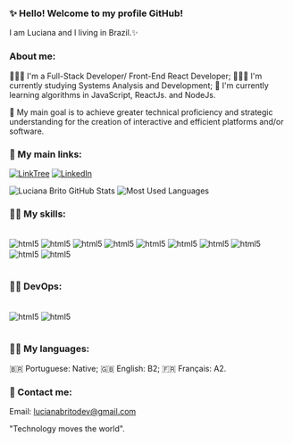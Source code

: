 ### ✨ Hello! Welcome to my profile GitHub! 
I am Luciana and I living in Brazil.✨


### About me:

👩🏻‍💻 I'm a Full-Stack Developer/ Front-End React Developer;
👩🏻‍🎓 I'm currently studying Systems Analysis and Development;
🌱 I'm currently learning algorithms in JavaScript, ReactJs. and NodeJs.

🎯 My main goal is to achieve greater technical proficiency and strategic understanding for the creation of interactive and efficient platforms and/or software.

 
### 🔗 My main links:

[![LinkTree](https://img.shields.io/badge/linktree-39E09B?style=for-the-badge&logo=linktree&logoColor=white)](https://linktr.ee/_lucianabritto)
[![LinkedIn](https://img.shields.io/badge/LinkedIn-0077B5?style=for-the-badge&logo=linkedin&logoColor=white)](https://www.linkedin.com/in/luciana-brito-60a307237/)


![Luciana Brito GitHub Stats](https://github-readme-stats.vercel.app/api?username=LucianaBritoDev&show_icons=true&theme=dracula)
![Most Used Languages](https://github-readme-stats.vercel.app/api/top-langs/?username=LucianaBritoDev&theme=dracula)


### 👩‍💻 My skills:

<div style="display: inline_block"><br/>
<img align="center" alt="html5" src="https://img.shields.io/badge/Microsoft_Office-D83B01?style=for-the-badge&logo=microsoft-office&logoColor=white" />
<img align="center" alt="html5" src="https://img.shields.io/badge/HTML5-E34F26?style=for-the-badge&logo=html5&logoColor=white" />
<img align="center" alt="html5" src="https://img.shields.io/badge/CSS3-1572B6?style=for-the-badge&logo=css3&logoColor=white" />
<img align="center" alt="html5" src="https://img.shields.io/badge/Sass-CC6699?style=for-the-badge&logo=sass&logoColor=white" />
<!-- <img align="center" alt="html5" src="https://img.shields.io/badge/C%2B%2B-00599C?style=for-the-badge&logo=c%2B%2B&logoColor=white" /> -->
<img align="center" alt="html5" src="https://img.shields.io/badge/Bootstrap-563D7C?style=for-the-badge&logo=bootstrap&logoColor=white" />
<img align="center" alt="html5" src="https://img.shields.io/badge/JavaScript-323330?style=for-the-badge&logo=javascript&logoColor=F7DF1E" />
<img align="center" alt="html5" src="https://img.shields.io/badge/TypeScript-007ACC?style=for-the-badge&logo=typescript&logoColor=white" />
<img align="center" alt="html5" src="https://img.shields.io/badge/jQuery-0769AD?style=for-the-badge&logo=jquery&logoColor=white" />  
<img align="center" alt="html5" src="https://img.shields.io/badge/Node.js-43853D?style=for-the-badge&logo=node.js&logoColor=white" />
<img align="center" alt="html5" src="https://img.shields.io/badge/React-20232A?style=for-the-badge&logo=react&logoColor=61DAFB" />
<!-- <img align="center" alt="html5" src="https://img.shields.io/badge/MongoDB-4EA94B?style=for-the-badge&logo=mongodb&logoColor=white" /> -->
<!-- <img align="center" alt="html5" src="https://img.shields.io/badge/PostgreSQL-316192?style=for-the-badge&logo=postgresql&logoColor=white" /> -->
<!-- <img align="center" alt="html5" src="https://img.shields.io/badge/MySQL-00000F?style=for-the-badge&logo=mysql&logoColor=white" /> -->

</div><br/>


### 👩‍💻 DevOps:
<div style="display: inline_block"><br/>
<img align="center" alt="html5" src="https://img.shields.io/badge/GIT-E44C30?style=for-the-badge&logo=git&logoColor=white" />
<img align="center" alt="html5" src="https://img.shields.io/badge/GitHub-100000?style=for-the-badge&logo=github&logoColor=white" />
</div><br/>


<!--### 👩‍💻 Complementary training:
<div style="display: inline_block"><br/>
<img align="center" alt="html5" src="https://img.shields.io/badge/Udemy-EC5252?style=for-the-badge&logo=Udemy&logoColor=white" />
</div><br/> -->


### 👩‍💻 My languages:
🇧🇷 Portuguese: Native;
🇬🇧 English: B2;
🇫🇷 Français: A2.


### 📧 Contact me:
Email: lucianabritodev@gmail.com




"Technology moves the world".

